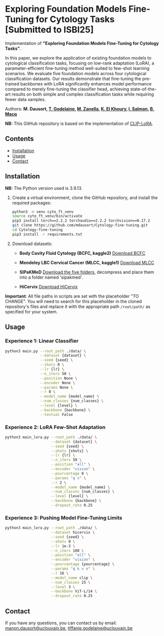# Exploring Foundation Models Fine-Tuning for Cytology Tasks [Submitted to ISBI25]

Implementation of **"Exploring Foundation Models Fine-Tuning for Cytology Tasks"**.

In this paper, we explore the application of existing foundation models to cytological classification tasks, focusing on low-rank adaptation (LoRA), a parameter-efficient fine-tuning method well-suited to few-shot learning scenarios. We evaluate five foundation models across four cytological classification datasets. Our results demonstrate that fine-tuning the pre-trained backbones with LoRA significantly enhances model performance compared to merely fine-tuning the classifier head, achieving state-of-the-art results on both simple and complex classification tasks while requiring fewer data samples.

Authors: **M. Dausort, [T. Godelaine](https://scholar.google.com/citations?user=xKcPd0oAAAAJ&hl=en&oi=ao), [M. Zanella](https://scholar.google.com/citations?user=FIoE9YIAAAAJ&hl=fr&oi=ao), [K. El Khoury](https://scholar.google.be/citations?user=UU_keGAAAAAJ&hl=fr), [I. Salmon](https://scholar.google.be/citations?user=S1dmusUAAAAJ&hl=en), [B. Macq](https://scholar.google.be/citations?user=H9pGN70AAAAJ&hl=fr)**

**NB:** This GitHub repository is based on the implementation of [CLIP-LoRA](https://github.com/MaxZanella/CLIP-LoRA). 

## Contents 

- [Installation](#installation)
- [Usage](#usage)
- [Contact](#contact)

## Installation 

**NB:** The Python version used is 3.9.13.

1. Create a virtual environment, clone the GitHub repository, and install the required packages:
   ```bash
   python3 -m venv cyto_ft_venv
   source cyto_ft_venv/bin/activate
   pip3 install torch==2.2.2 torchaudio==2.2.2 torchvision==0.17.2
   git clone https://github.com/mdausort/Cytology-fine-tuning.git
   cd Cytology-fine-tuning
   pip3 install -r requirements.txt
   ```

2. Download datasets:

   - **Body Cavity Fluid Cytology (BCFC, kaggle2)**
     [Download BCFC](https://www.kaggle.com/datasets/cmacus/body-cavity-fluid-cytology-images)

   - **Mendeley LBC Cervical Cancer (MLCC, kaggle1)**
     [Download MLCC](https://www.kaggle.com/datasets/blank1508/mendeley-lbc-cervical-cancer-)

   - **SIPaKMeD**
     [Download the five folders](https://www.kaggle.com/datasets/prahladmehandiratta/cervical-cancer-largest-dataset-sipakmed), decompress and place them into a folder named 'sipakmed'.

   - **HiCervix**
     [Download HiCervix](https://zenodo.org/records/11087263)

**Important**: All file paths in scripts are set with the placeholder "TO CHANGE". You will need to search for this placeholder in the cloned repository's files and replace it with the appropriate path ```/root/path/``` as specified for your system.

## Usage 

### Experience 1: Linear Classifier

```bash
python3 main.py --root_path ./data/ \
                --dataset {dataset} \
                --seed {seed} \
                --shots 0 \
                --lr {lr} \
                --n_iters 50 \
                --position None \
                --encoder None \
                --params None \
                --r 0 \
                --model_name {model_name} \
                --num_classes {num_classes} \
                --level {level} \
                --backbone {backbone} \
                --textual False
```

### Experience 2: LoRA Few-Shot Adaptation

```bash
python3 main_lora.py --root_path ./data/ \
                     --dataset {dataset} \
                     --seed {seed} \
                     --shots {shots} \
                     --lr {lr} \
                     --n_iters 50 \
                     --position "all" \
                     --encoder "vision" \
                     --pourcentage 0 \
                     --params "q v" \
                     --r 2 \
                     --model_name {model_name} \
                     --num_classes {num_classes} \
                     --level {level} \
                     --backbone {backbone} \
                     --dropout_rate 0.25
```

### Experience 3: Pushing Model Fine-Tuning Limits

```bash
python3 main_lora.py --root_path ./data/ \
                     --dataset hicervix \
                     --seed {seed} \
                     --shots 0 \
                     --lr 1e-3 \
                     --n_iters 100 \
                     --position "all" \
                     --encoder "vision" \
                     --pourcentage {pourcentage} \
                     --params "q k v o" \
                     --r 16 \
                     --model_name clip \
                     --num_classes 25 \
                     --level 3 \
                     --backbone ViT-L/14 \
                     --dropout_rate 0.25
```

## Contact 

If you have any questions, you can contact us by email: manon.dausort@uclouvain.be, tiffanie.godelaine@uclouvain.be
